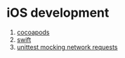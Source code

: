 # iOS development

1. [cocoapods](cocoapods.md)
2. [swift](swift.md)
3. [unittest mocking network requests](mocking_network.md)